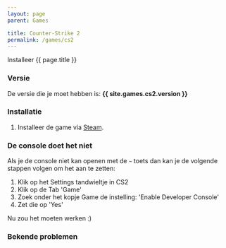 ```yaml
---
layout: page
parent: Games

title: Counter-Strike 2
permalink: /games/cs2
---
```


Installeer {{ page.title }}

### Versie

De versie die je moet hebben is: **{{ site.games.cs2.version }}**

### Installatie

1. Installeer de game via [Steam](steam://rungameid/730).

### De console doet het niet

Als je de console niet kan openen met de `~` toets dan kan je de volgende stappen volgen om het aan te zetten:

1. Klik op het Settings tandwieltje in CS2
2. Klik op de Tab 'Game'
3. Zoek onder het kopje Game de instelling: 'Enable Developer Console'
4. Zet die op 'Yes'

Nu zou het moeten werken :)

### Bekende problemen
